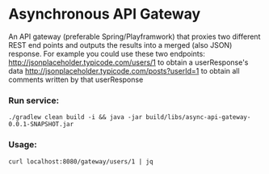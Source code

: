 Asynchronous API Gateway
=
An API gateway (preferable Spring/Playframwork) that proxies two different REST end points and outputs the results into 
a merged (also JSON) response.
For example you could use these two endpoints:
http://jsonplaceholder.typicode.com/users/1 to obtain a userResponse's data
http://jsonplaceholder.typicode.com/posts?userId=1 to obtain all comments written by that userResponse

### Run service:
```
./gradlew clean build -i && java -jar build/libs/async-api-gateway-0.0.1-SNAPSHOT.jar
```
### Usage:
```
curl localhost:8080/gateway/users/1 | jq
```

